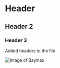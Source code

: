 # Header
## Header 2
### Header 3
Added headers to the file

![Image of Baymax](https://e7.pngegg.com/pngimages/806/733/png-clipart-big-hero-6-baymax-illustration-baymax-tadashi-hamada-hiro-hamada-groot-the-walt-disney-company-others-white-mammal.png)
